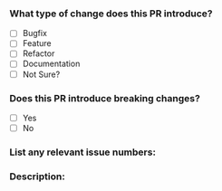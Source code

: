 <!--

Please first discuss the change you wish to make via issue before making a change. It might avoid a waste of your time.

Before submitting your contribution, please take a moment to review this document:
https://github.com/Thream/website/blob/master/.github/CONTRIBUTING.md

Please place an x (no spaces - [x]) in all [ ] that apply.

-->

### What type of change does this PR introduce?

- [ ] Bugfix
- [ ] Feature
- [ ] Refactor
- [ ] Documentation
- [ ] Not Sure?

### Does this PR introduce breaking changes?

- [ ] Yes
- [ ] No

### List any relevant issue numbers:

### Description:
